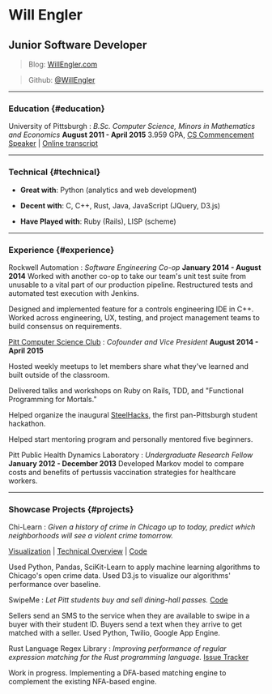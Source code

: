 # Will Engler
## Junior Software Developer

> Blog: [WillEngler.com](http://willengler.com)

> Github: [@WillEngler](http://www.github.com/WillEngler)

------

### Education {#education}

University of Pittsburgh
: *B.Sc. Computer Science, Minors in Mathematics and Economics*
  __August 2011 - April 2015__
  3.959 GPA, [CS Commencement Speaker](http://willengler.github.io/pitt-computer-science-class-of-2015-commencement-address.html) | [Online transcript](http://will-resume.bitballoon.com/transcript.html)

------

### Technical {#technical}

* __Great with__: Python (analytics and web development)

* __Decent with__: C, C++, Rust, Java, JavaScript (JQuery, D3.js)

* __Have Played with__: Ruby (Rails), LISP (scheme)

------

### Experience {#experience}

Rockwell Automation
: *Software Engineering Co-op*
  __January 2014 - August 2014__
  Worked with another co-op to take our team's unit test suite from unusable to a vital part of our production pipeline. Restructured tests and automated test execution with Jenkins.

  Designed and implemented feature for a controls engineering IDE in C++. Worked across engineering, UX, testing, and project management teams to build consensus on requirements.

[Pitt Computer Science Club](http://pittcsc.org/)
: *Cofounder and Vice President*
  __August 2014 - April 2015__

  Hosted weekly meetups to let members share what they've learned and built outside of the classroom.

  Delivered talks and workshops on Ruby on Rails, TDD, and "Functional Programming for Mortals."

  Helped organize the inaugural [SteelHacks](http://steelhacks.com/), the first pan-Pittsburgh student hackathon.

  Helped start mentoring program and personally mentored five beginners.

Pitt Public Health Dynamics Laboratory
: *Undergraduate Research Fellow*
  __January 2012 - December 2013__
  Developed Markov model to compare costs and benefits of pertussis vaccination strategies for healthcare workers.


------

### Showcase Projects {#projects}

Chi-Learn
: *Given a history of crime in Chicago up to today, predict which neighborhoods will see a violent crime tomorrow.*

  [Visualization](http://chi-learn.github.io/chi-learn/) | [Technical Overview](http://nbviewer.ipython.org/github/chi-learn/chi-learn/blob/master/clearn/notebooks/CS1675_Presentation.ipynb) | [Code](https://github.com/chi-learn/chi-learn)

  Used Python, Pandas, SciKit-Learn to apply machine learning algorithms to Chicago's open crime data. Used D3.js to visualize our algorithms' performance over baseline.

SwipeMe
: *Let Pitt students buy and sell dining-hall passes.*
  [Code](https://github.com/SwipeMe/SwipeMe)

  Sellers send an SMS to the service when they are available to swipe in a buyer with their student ID. Buyers send a text when they arrive to get matched with a seller.
  Used Python, Twilio, Google App Engine.

Rust Language Regex Library
: *Improving performance of regular expression matching for the Rust programming language.*
  [Issue Tracker](https://github.com/rust-lang/regex/issues/66)

  Work in progress. Implementing a DFA-based matching engine to complement
  the existing NFA-based engine.
